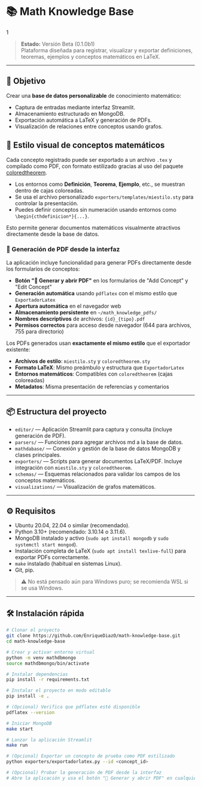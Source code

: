# 📚 Math Knowledge Base
1
> **Estado:** Versión Beta (0.1.0b1)  
> Plataforma diseñada para registrar, visualizar y exportar definiciones, teoremas, ejemplos y conceptos matemáticos en LaTeX.

---

## 🚀 Objetivo

Crear una **base de datos personalizable** de conocimiento matemático:
- Captura de entradas mediante interfaz Streamlit.
- Almacenamiento estructurado en MongoDB.
- Exportación automática a LaTeX y generación de PDFs.
- Visualización de relaciones entre conceptos usando grafos.

## 🎨 Estilo visual de conceptos matemáticos

Cada concepto registrado puede ser exportado a un archivo `.tex` y compilado como PDF, con formato estilizado gracias al uso del paquete [coloredtheorem](https://github.com/joaomlourenco/coloredtheorem).

- Los entornos como **Definición**, **Teorema**, **Ejemplo**, etc., se muestran dentro de cajas coloreadas.
- Se usa el archivo personalizado `exporters/templates/miestilo.sty` para controlar la presentación.
- Puedes definir conceptos sin numeración usando entornos como `\begin{cthdefinicion*}{...}`.

Esto permite generar documentos matemáticos visualmente atractivos directamente desde la base de datos.

### 📄 Generación de PDF desde la interfaz

La aplicación incluye funcionalidad para generar PDFs directamente desde los formularios de conceptos:

- **Botón "📄 Generar y abrir PDF"** en los formularios de "Add Concept" y "Edit Concept"
- **Generación automática** usando `pdflatex` con el mismo estilo que `ExportadorLatex`
- **Apertura automática** en el navegador web
- **Almacenamiento persistente** en `~/math_knowledge_pdfs/`
- **Nombres descriptivos** de archivos: `{id}_{tipo}.pdf`
- **Permisos correctos** para acceso desde navegador (644 para archivos, 755 para directorio)

Los PDFs generados usan **exactamente el mismo estilo** que el exportador existente:
- **Archivos de estilo**: `miestilo.sty` y `coloredtheorem.sty`
- **Formato LaTeX**: Mismo preámbulo y estructura que `ExportadorLatex`
- **Entornos matemáticos**: Compatibles con `coloredtheorem` (cajas coloreadas)
- **Metadatos**: Misma presentación de referencias y comentarios

---

## 📦 Estructura del proyecto

- `editor/` — Aplicación Streamlit para captura y consulta (incluye generación de PDF).
- `parsers/` — Funciones para agregar archivos md a la base de datos.
- `mathdabase/` — Conexión y gestión de la base de datos MongoDB y clases principales.
- `exporters/` — Scripts para generar documentos LaTeX/PDF. Incluye integración con `miestilo.sty` y `coloredtheorem`.
- `schemas/` — Esquemas relacionados para validar los campos de los conceptos matemáticos.
- `visualizations/` — Visualización de grafos matemáticos.

---

## ⚙️ Requisitos

- Ubuntu 20.04, 22.04 o similar (recomendado).
- Python 3.10+ (recomendado: 3.10.14 o 3.11.6).
- MongoDB instalado y activo (`sudo apt install mongodb` y `sudo systemctl start mongod`).
- Instalación completa de LaTeX (`sudo apt install texlive-full`) para exportar PDFs correctamente.
- `make` instalado (habitual en sistemas Linux).
- Git, pip.

> ⚠️ No está pensado aún para Windows puro; se recomienda WSL si se usa Windows.

---

## 🛠️ Instalación rápida

```bash
# Clonar el proyecto
git clone https://github.com/EnriqueDiazO/math-knowledge-base.git
cd math-knowledge-base

# Crear y activar entorno virtual
python -m venv mathdbmongo
source mathdbmongo/bin/activate

# Instalar dependencias
pip install -r requirements.txt

# Instalar el proyecto en modo editable
pip install -e .

# (Opcional) Verifica que pdflatex esté disponible
pdflatex --version

# Iniciar MongoDB
make start

# Lanzar la aplicación Streamlit
make run

# (Opcional) Exportar un concepto de prueba como PDF estilizado
python exporters/exportadorlatex.py --id <concept_id>

# (Opcional) Probar la generación de PDF desde la interfaz
# Abre la aplicación y usa el botón "📄 Generar y abrir PDF" en cualquier formulario

